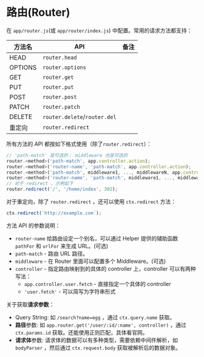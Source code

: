 
# 路由(Router)

在 `app/router.js`(或 `app/router/index.js`) 中配置。常用的请求方法都支持：

| 方法名  | API                          | 备注 |
|---------|------------------------------|------|
| HEAD    | `router.head`                |      |
| OPTIONS | `router.options`             |      |
| GET     | `router.get`                 |      |
| PUT     | `router.put`                 |      |
| POST    | `router.post`                |      |
| PATCH   | `router.patch`               |      |
| DELETE  | `router.delete`/`router.del` |      |
| 重定向  | `router.redirect`            |      |

所有方法的 API 都按如下格式使用（除了`router.redirect`）：

``` js
// 'path-match' 是可选的； middleware 也是可选的
router.<method>('path-match', app.controller.action);
router.<method>('router-name', 'path-match', app.controller.action);
router.<method>('path-match', middleware1, ..., middlewareN, app.controller.action);
router.<method>('router-name', 'path-match', middleware1, ..., middlewareN, app.controller.action);
// 对于 redirect ，示例如下
router.redirect('/', '/home/index', 302);
```

对于重定向，除了 `router.redirect` ，还可以使用 `ctx.redirect` 方法：

``` js
ctx.redirect(`http://example.com`);
```

方法 API 的参数说明：

- `router-name` 给路由设定一个别名，可以通过 Helper 提供的辅助函数 `pathFor` 和 `urlFor` 来生成 URL。(可选)
- `path-match` - 路由 URL 路径。
- `middleware` - 在 Router 里面可以配置多个 Middleware。(可选)
- `controller` - 指定路由映射到的具体的 controller 上，controller 可以有两种写法：
  - `app.controller.user.fetch` - 直接指定一个具体的 controller
  - `'user.fetch'` - 可以简写为字符串形式

关于获取**请求参数**：

- Query String: 如 `/search?name=egg` ，通过 `ctx.query.name` 获取。
- **路径**参数: 如 `app.router.get('/user/:id/:name', controller)` ，通过 `ctx.params.id` 获取。还能使用正则匹配，具体看官网。
- **请求体**参数: 请求体的数据可以有多种类型，需要依赖中间件解析，如 `bodyParser` ，然后通过 `ctx.request.body` 获取被解析后的数据对象。

